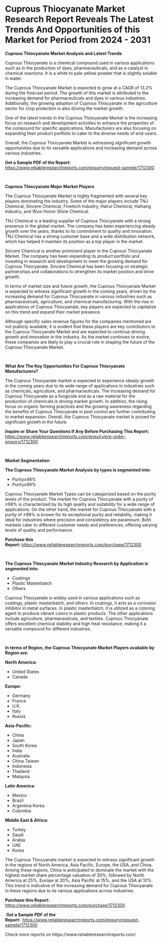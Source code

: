 <p><h1>Cuprous Thiocyanate Market Research Report Reveals The Latest Trends And Opportunities of this Market for Period from 2024 - 2031</h1></p><p><strong>Cuprous Thiocyanate Market Analysis and Latest Trends</strong></p>
<p><p>Cuprous Thiocyanate is a chemical compound used in various applications such as in the production of dyes, pharmaceuticals, and as a catalyst in chemical reactions. It is a white to pale yellow powder that is slightly soluble in water.</p><p>The Cuprous Thiocyanate Market is expected to grow at a CAGR of 13.2% during the forecast period. The growth of this market is attributed to the increasing demand for pharmaceuticals and dyes in various industries. Additionally, the growing adoption of Cuprous Thiocyanate in the agriculture sector for crop protection is also driving the market growth.</p><p>One of the latest trends in the Cuprous Thiocyanate Market is the increasing focus on research and development activities to enhance the properties of the compound for specific applications. Manufacturers are also focusing on expanding their product portfolio to cater to the diverse needs of end-users.</p><p>Overall, the Cuprous Thiocyanate Market is witnessing significant growth opportunities due to its versatile applications and increasing demand across various industries.</p></p>
<p><strong>Get a Sample PDF of the Report:&nbsp;</strong> <a href="https://www.reliableresearchreports.com/enquiry/request-sample/1712300">https://www.reliableresearchreports.com/enquiry/request-sample/1712300</a></p>
<p>&nbsp;</p>
<p><strong>Cuprous Thiocyanate Major Market Players</strong></p>
<p><p>The Cuprous Thiocyanate Market is highly fragmented with several key players dominating the industry. Some of the major players include TNJ Chemical, Sincere Chemical, Finetech Industry, Hairui Chemical, Haihang Industry, and Wuxi Honor Shine Chemical.</p><p>TNJ Chemical is a leading supplier of Cuprous Thiocyanate with a strong presence in the global market. The company has been experiencing steady growth over the years, thanks to its commitment to quality and innovation. TNJ Chemical has a strong customer base and a wide distribution network, which has helped it maintain its position as a top player in the market.</p><p>Sincere Chemical is another prominent player in the Cuprous Thiocyanate Market. The company has been expanding its product portfolio and investing in research and development to meet the growing demand for Cuprous Thiocyanate. Sincere Chemical has been focusing on strategic partnerships and collaborations to strengthen its market position and drive growth.</p><p>In terms of market size and future growth, the Cuprous Thiocyanate Market is expected to witness significant growth in the coming years, driven by the increasing demand for Cuprous Thiocyanate in various industries such as pharmaceuticals, agriculture, and chemical manufacturing. With the rise in applications of Cuprous Thiocyanate, key players are expected to capitalize on this trend and expand their market presence.</p><p>Although specific sales revenue figures for the companies mentioned are not publicly available, it is evident that these players are key contributors to the Cuprous Thiocyanate Market and are expected to continue driving growth and innovation in the industry. As the market continues to evolve, these companies are likely to play a crucial role in shaping the future of the Cuprous Thiocyanate Market.</p></p>
<p>&nbsp;</p>
<p><strong>What Are The Key Opportunities For Cuprous Thiocyanate Manufacturers?</strong></p>
<p><p>The Cuprous Thiocyanate market is expected to experience steady growth in the coming years due to its wide range of applications in industries such as chemicals, agriculture, and pharmaceuticals. The increasing demand for Cuprous Thiocyanate as a fungicide and as a raw material for the production of chemicals is driving market growth. In addition, the rising focus on organic farming practices and the growing awareness regarding the benefits of Cuprous Thiocyanate in pest control are further contributing to market expansion. Overall, the Cuprous Thiocyanate market is poised for significant growth in the future.</p></p>
<p><strong>Inquire or Share Your Questions If Any Before Purchasing This Report:</strong> <a href="https://www.reliableresearchreports.com/enquiry/pre-order-enquiry/1712300">https://www.reliableresearchreports.com/enquiry/pre-order-enquiry/1712300</a></p>
<p>&nbsp;</p>
<p><strong>Market Segmentation</strong></p>
<p><strong>The Cuprous Thiocyanate Market Analysis by types is segmented into:</strong></p>
<p><ul><li>Purity≥98%</li><li>Purity≥99%</li></ul></p>
<p><p>Cuprous Thiocyanate Market Types can be categorized based on the purity levels of the product. The market for Cuprous Thiocyanate with a purity of ≥98% is characterized by its high quality and suitability for a wide range of applications. On the other hand, the market for Cuprous Thiocyanate with a purity of ≥99% is known for its exceptional purity and reliability, making it ideal for industries where precision and consistency are paramount. Both markets cater to different customer needs and preferences, offering varying levels of quality and performance.</p></p>
<p><strong>Purchase this Report:&nbsp;</strong><a href="https://www.reliableresearchreports.com/purchase/1712300">https://www.reliableresearchreports.com/purchase/1712300</a></p>
<p>&nbsp;</p>
<p><strong>The Cuprous Thiocyanate Market Industry Research by Application is segmented into:</strong></p>
<p><ul><li>Coatings</li><li>Plastic Masterbatch</li><li>Others</li></ul></p>
<p><p>Cuprous Thiocyanate is widely used in various applications such as coatings, plastic masterbatch, and others. In coatings, it acts as a corrosion inhibitor in metal surfaces. In plastic masterbatch, it is utilized as a coloring agent to produce vibrant colors in plastic products. The other applications include agriculture, pharmaceuticals, and textiles. Cuprous Thiocyanate offers excellent chemical stability and high heat resistance, making it a versatile compound for different industries.</p></p>
<p>&nbsp;</p>
<p><strong>In terms of Region, the Cuprous Thiocyanate Market Players available by Region are:</strong></p>
<p>
    <p> <strong> North America: </strong>
        <ul>
            <li>United States</li>
            <li>Canada</li>
        </ul>
        </p> 
    <p> <strong> Europe: </strong>
        <ul>
            <li>Germany</li>
            <li>France</li>
            <li>U.K.</li>
            <li>Italy</li>
            <li>Russia</li>
        </ul>
        </p> 
    <p> <strong> Asia-Pacific: </strong>
        <ul>
            <li>China</li>
            <li>Japan</li>
            <li>South Korea</li>
            <li>India</li>
            <li>Australia</li>
            <li>China Taiwan</li>
            <li>Indonesia</li>
            <li>Thailand</li>
            <li>Malaysia</li>
        </ul>
        </p> 
    <p> <strong> Latin America: </strong>
        <ul>
            <li>Mexico</li>
            <li>Brazil</li>
            <li>Argentina Korea</li>
            <li>Colombia</li>
        </ul>
        </p> 
    <p> <strong> Middle East & Africa: </strong>
        <ul>
            <li>Turkey</li>
            <li>Saudi</li>
            <li>Arabia</li>
            <li>UAE</li>
            <li>Korea</li>
        </ul>
    </p>
    </p>
<p><p>The Cuprous Thiocyanate market is expected to witness significant growth in the regions of North America, Asia Pacific, Europe, the USA, and China. Among these regions, China is anticipated to dominate the market with the highest market share percentage valuation of 30%, followed by North America at 25%, Europe at 20%, Asia Pacific at 15%, and the USA at 10%. This trend is indicative of the increasing demand for Cuprous Thiocyanate in these regions due to its various applications across industries.</p></p>
<p><strong>Purchase this Report: </strong><a href="https://www.reliableresearchreports.com/purchase/1712300">https://www.reliableresearchreports.com/purchase/1712300</a></p>
<p>&nbsp;<strong>Get a Sample PDF of the Report:&nbsp;&nbsp;</strong><a href="https://www.reliableresearchreports.com/enquiry/request-sample/1712300">https://www.reliableresearchreports.com/enquiry/request-sample/1712300</a></p>
<p><strong></strong></p>
<p>Check more reports on https://www.reliableresearchreports.com/</p>